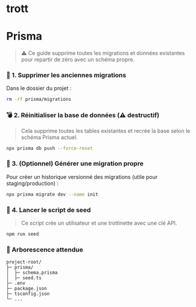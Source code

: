 # trott

# Prisma

> ⚠️ Ce guide supprime toutes les migrations et données existantes pour repartir de zéro avec un schéma propre.


### 🧱 1. Supprimer les anciennes migrations

Dans le dossier du projet :

```bash
rm -rf prisma/migrations
```


### 💣 2. Réinitialiser la base de données (⚠️ destructif)

> Cela supprime toutes les tables existantes et recrée la base selon le schéma Prisma actuel.

```bash
npx prisma db push --force-reset
```


### 🧪 3. (Optionnel) Générer une migration propre

Pour créer un historique versionné des migrations (utile pour staging/production) :

```bash
npx prisma migrate dev --name init
```


### 🌱 4. Lancer le script de seed

> Ce script crée un utilisateur et une trottinette avec une clé API.

```bash
npm run seed
```

### 📂 Arborescence attendue

```
project-root/
├─ prisma/
│  ├─ schema.prisma
│  ├─ seed.ts
├─ .env
├─ package.json
├─ tsconfig.json
└─ ...
```

